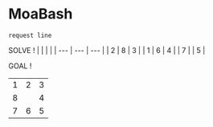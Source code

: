 # MoaBash
	request line 


SOLVE !
|     |     |     |
| --- | --- | --- |
| 2   | 8   | 3   |
| 1   | 6   | 4   |
| 7   |     | 5   | 


GOAL !

|     |     |     |
| --- | --- | --- |
| 1   | 2   | 3   |
| 8   |     | 4   |
| 7   | 6   | 5   | 
